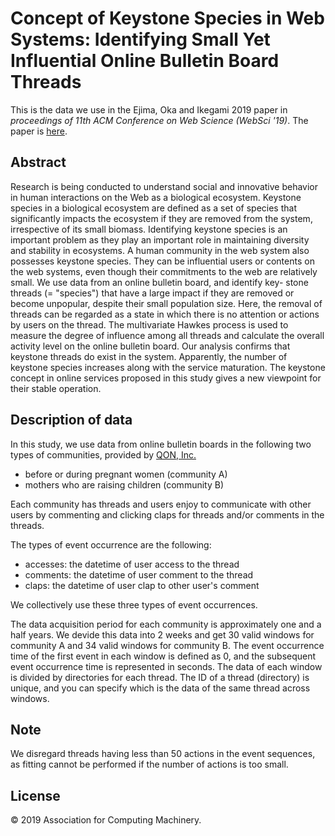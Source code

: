 # Concept of Keystone Species in Web Systems: Identifying Small Yet Influential Online Bulletin Board Threads

This is the data we use in the Ejima, Oka and Ikegami 2019 paper in *proceedings of 11th ACM Conference on Web Science (WebSci '19)*. The paper is [here](https://doi.org/10.1145/3292522.3326023).

## Abstract 
Research is being conducted to understand social and innovative behavior in human interactions on the Web as a biological ecosystem.
Keystone species in a biological ecosystem are defined as a set of species that significantly impacts the ecosystem if they are removed from the system, irrespective of its small biomass. Identifying keystone species is an important problem as they play an important role in maintaining diversity and stability in ecosystems.
A human community in the web system also possesses keystone species. They can be influential users or contents on the web systems, even though their commitments to the web are relatively small. 
We use data from an online bulletin board, and identify key- stone threads (= "species") that have a large impact if they are removed or become unpopular, despite their small population size.
Here, the removal of threads can be regarded as a state in which there is no attention or actions by users on the thread. 
The multivariate Hawkes process is used to measure the degree of influence among all threads and calculate the overall activity level on the online bulletin board. 
Our analysis confirms that keystone threads do exist in the system.
Apparently, the number of keystone species increases along with the service maturation. 
The keystone concept in online services proposed in this study gives a new viewpoint for their stable operation.

## Description of data
In this study, we use data from online bulletin boards in the following two types of communities, provided by [QON, Inc.](https://www.q-o-n.com/en/)

* before or during pregnant women (community A)
* mothers who are raising children (community B)

Each community has threads and users enjoy to communicate with other users by commenting and clicking claps for threads and/or comments in the threads.

The types of event occurrence are the following:

* accesses: the datetime of user access to the thread
* comments: the datetime of user comment to the thread
* claps: the datetime of user clap to other user's comment

We collectively use these three types of event occurrences.

The data acquisition period for each community is approximately one and a half years.
We devide this data into 2 weeks and get 30 valid windows for community A and 34 valid windows for community B.
The event occurrence time of the first event in each window is defined as 0, and the subsequent event occurrence time is represented in seconds.
The data of each window is divided by directories for each thread.
The ID of a thread (directory) is unique, and you can specify which is the data of the same thread across windows.

## Note
We disregard threads having less than 50 actions in the event sequences, as fitting cannot be performed if the number of actions is too small.

## License
© 2019 Association for Computing Machinery.







